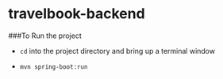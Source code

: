 # travelbook-backend

###To Run the project

- `cd` into the project directory and bring up a terminal window

- `mvn spring-boot:run`
